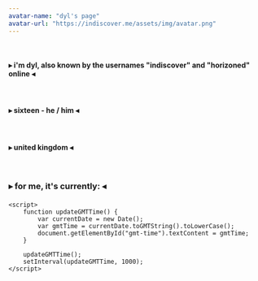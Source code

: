 ```yaml
---
avatar-name: "dyl's page"
avatar-url: "https://indiscover.me/assets/img/avatar.png"
---
```

<p>⠀</p>

<h4>▸ i'm dyl, also known by the usernames "indiscover" and "horizoned" online ◂</h4>

<p>⠀</p>

<h4>▸ sixteen - he / him ◂</h4>

<p>⠀</p>

<h4>▸ united kingdom ◂</h4>

<p>⠀</p>

<html lang="en">
<head>
    <meta charset="UTF-8">
    <meta name="viewport" content="width=device-width, initial-scale=1.0">
</head>
<body>
    <h3>▸ for me, it's currently: ◂</h3>
    <h4 id="gmt-time"></h4>

    <script>
        function updateGMTTime() {
            var currentDate = new Date();
            var gmtTime = currentDate.toGMTString().toLowerCase();
            document.getElementById("gmt-time").textContent = gmtTime;
        }

        updateGMTTime();
        setInterval(updateGMTTime, 1000);
    </script>
</body>
</html>

<p>⠀</p>





